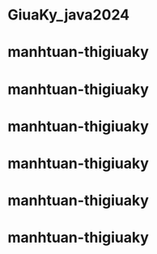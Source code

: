 # GiuaKy_java2024
# manhtuan-thigiuaky
# manhtuan-thigiuaky
# manhtuan-thigiuaky
# manhtuan-thigiuaky
# manhtuan-thigiuaky
# manhtuan-thigiuaky
